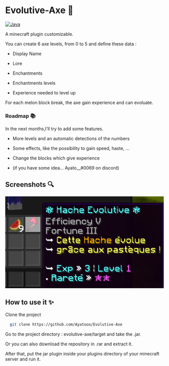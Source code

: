 # Evolutive-Axe 🧪

[![Java](https://img.shields.io/badge/Langage-Java-orange)](https://symfony.com/)



A minecraft plugin customizable.

You can create 6 axe levels, from 0 to 5 and define these data :

- Display Name

- Lore

- Enchantments

- Enchantments levels

- Experience needed to level up

For each melon block break, the axe gain experience and can evoluate.


### Roadmap 📚

In the next months,I'll try to add some features.

- More levels and an automatic detections of the numbers

- Some effects, like the possibility to gain speed, haste, ...

- Change the blocks which give experience

- (if you have some idea... Ayato__#0069 on discord)


## Screenshots 🔍

![In game](./src/main/resources/screen.png)


## How to use it ✨

Clone the project

```bash
  git clone https://github.com/Ayatooo/Evolutive-Axe
```

Go to the project directory : evolutive-axe/target and take the .jar.

Or you can also download the repository in .rar and extract it.

After that, put the jar plugin inside your plugins directory of your minecraft server and run it.


